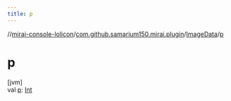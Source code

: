 ```yaml
---
title: p
---
```

//[mirai-console-lolicon](../../../index.html)/[com.github.samarium150.mirai.plugin](../index.html)/[ImageData](index.html)/[p](p.html)



# p



[jvm]\
val [p](p.html): [Int](https://kotlinlang.org/api/latest/jvm/stdlib/kotlin/-int/index.html)




